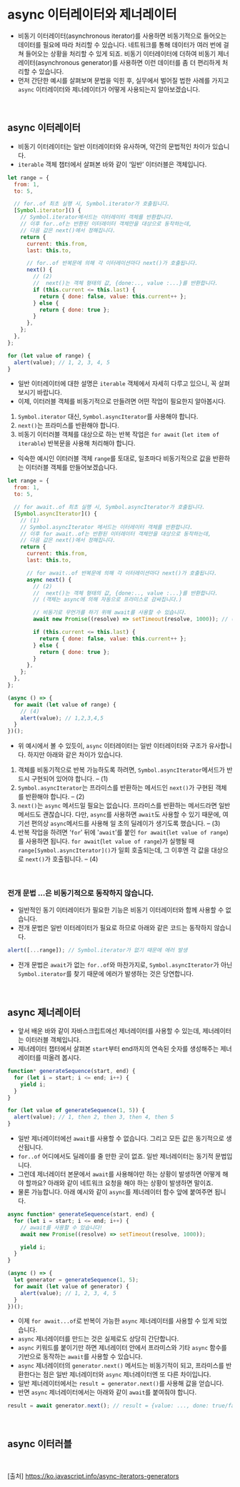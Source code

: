 # async 이터레이터와 제너레이터

- 비동기 이터레이터(asynchronous iterator)를 사용하면 비동기적으로 들어오는 데이터를 필요에 따라 처리할 수 있습니다. 네트워크를 통해 데이터가 여러 번에 걸쳐 들어오는 상황을 처리할 수 있게 되죠. 비동기 이터레이터에 더하여 비동기 제너레이터(asynchronous generator)를 사용하면 이런 데이터를 좀 더 편리하게 처리할 수 있습니다.
- 먼저 간단한 예시를 살펴보며 문법을 익힌 후, 실무에서 벌어질 법한 사례를 가지고 `async` 이터레이터와 제너레이터가 어떻게 사용되는지 알아보겠습니다.

<br>

## async 이터레이터

- 비동기 이터레이터는 일반 이터레이터와 유사하며, 약간의 문법적인 차이가 있습니다.
- `iterable` 객체 챕터에서 살펴본 바와 같이 ‘일반’ 이터러블은 객체입니다.

```js
let range = {
  from: 1,
  to: 5,

  // for..of 최초 실행 시, Symbol.iterator가 호출됩니다.
  [Symbol.iterator]() {
    // Symbol.iterator메서드는 이터레이터 객체를 반환합니다.
    // 이후 for..of는 반환된 이터레이터 객체만을 대상으로 동작하는데,
    // 다음 값은 next()에서 정해집니다.
    return {
      current: this.from,
      last: this.to,

      // for..of 반복문에 의해 각 이터레이션마다 next()가 호출됩니다.
      next() {
        // (2)
        //  next()는 객체 형태의 값, {done:.., value :...}를 반환합니다.
        if (this.current <= this.last) {
          return { done: false, value: this.current++ };
        } else {
          return { done: true };
        }
      },
    };
  },
};

for (let value of range) {
  alert(value); // 1, 2, 3, 4, 5
}
```

- 일반 이터레이터에 대한 설명은 `iterable` 객체에서 자세히 다루고 있으니, 꼭 살펴보시기 바랍니다.
- 이제, 이터러블 객체를 비동기적으로 만들려면 어떤 작업이 필요한지 알아봅시다.

1. `Symbol.iterator` 대신, `Symbol.asyncIterator`를 사용해야 합니다.
2. `next()`는 프라미스를 반환해야 합니다.
3. 비동기 이터러블 객체를 대상으로 하는 반복 작업은 `for await` (`let item of iterable`) 반복문을 사용해 처리해야 합니다.

- 익숙한 예시인 이터러블 객체 `range`를 토대로, 일초마다 비동기적으로 값을 반환하는 이터러블 객체를 만들어보겠습니다.

```js
let range = {
  from: 1,
  to: 5,

  // for await..of 최초 실행 시, Symbol.asyncIterator가 호출됩니다.
  [Symbol.asyncIterator]() {
    // (1)
    // Symbol.asyncIterator 메서드는 이터레이터 객체를 반환합니다.
    // 이후 for await..of는 반환된 이터레이터 객체만을 대상으로 동작하는데,
    // 다음 값은 next()에서 정해집니다.
    return {
      current: this.from,
      last: this.to,

      // for await..of 반복문에 의해 각 이터레이션마다 next()가 호출됩니다.
      async next() {
        // (2)
        //  next()는 객체 형태의 값, {done:.., value :...}를 반환합니다.
        // (객체는 async에 의해 자동으로 프라미스로 감싸집니다.)

        // 비동기로 무언가를 하기 위해 await를 사용할 수 있습니다.
        await new Promise((resolve) => setTimeout(resolve, 1000)); // (3)

        if (this.current <= this.last) {
          return { done: false, value: this.current++ };
        } else {
          return { done: true };
        }
      },
    };
  },
};

(async () => {
  for await (let value of range) {
    // (4)
    alert(value); // 1,2,3,4,5
  }
})();
```

- 위 예시에서 볼 수 있듯이, `async` 이터레이터는 일반 이터레이터와 구조가 유사합니다. 하지만 아래와 같은 차이가 있습니다.

1. 객체를 비동기적으로 반복 가능하도록 하려면, `Symbol.asyncIterator`메서드가 반드시 구현되어 있어야 합니다. – (1)
2. `Symbol.asyncIterator`는 프라미스를 반환하는 메서드인 `next()`가 구현된 객체를 반환해야 합니다. – (2)
3. `next()`는 `async` 메서드일 필요는 없습니다. 프라미스를 반환하는 메서드라면 일반 메서드도 괜찮습니다. 다만, `async`를 사용하면 `await`도 사용할 수 있기 때문에, 여기선 편의상 `async`메서드를 사용해 일 초의 딜레이가 생기도록 했습니다. – (3)
4. 반복 작업을 하려면 ‘`for`’ 뒤에 '`await`’를 붙인 `for await`(`let value of range`)를 사용하면 됩니다. `for await`(`let value of range`)가 실행될 때 `range[Symbol.asyncIterator]()`가 일회 호출되는데, 그 이후엔 각 값을 대상으로 `next()`가 호출됩니다. – (4)

<br>

### 전개 문법 ...은 비동기적으로 동작하지 않습니다.

- 일반적인 동기 이터레이터가 필요한 기능은 비동기 이터레이터와 함께 사용할 수 없습니다.
- 전개 문법은 일반 이터레이터가 필요로 하므로 아래와 같은 코드는 동작하지 않습니다.

```js
alert([...range]); // Symbol.iterator가 없기 때문에 에러 발생
```

- 전개 문법은 `await`가 없는 `for..of`와 마찬가지로, `Symbol.asyncIterator`가 아닌 `Symbol.iterator`를 찾기 때문에 에러가 발생하는 것은 당연합니다.

<br>

## async 제너레이터

- 앞서 배운 바와 같이 자바스크립트에선 제너레이터를 사용할 수 있는데, 제너레이터는 이터러블 객체입니다.
- 제너레이터 챕터에서 살펴본 `start`부터 end까지의 연속된 숫자를 생성해주는 제너레이터를 떠올려 봅시다.

```js
function* generateSequence(start, end) {
  for (let i = start; i <= end; i++) {
    yield i;
  }
}

for (let value of generateSequence(1, 5)) {
  alert(value); // 1, then 2, then 3, then 4, then 5
}
```

- 일반 제너레이터에선 `await`를 사용할 수 없습니다. 그리고 모든 값은 동기적으로 생산됩니다.
- `for..of` 어디에서도 딜레이를 줄 만한 곳이 없죠. 일반 제너레이터는 동기적 문법입니다.
- 그런데 제너레이터 본문에서 `await`를 사용해야만 하는 상황이 발생하면 어떻게 해야 할까요? 아래와 같이 네트워크 요청을 해야 하는 상황이 발생하면 말이죠.
- 물론 가능합니다. 아래 예시와 같이 `async`를 제너레이터 함수 앞에 붙여주면 됩니다.

```js
async function* generateSequence(start, end) {
  for (let i = start; i <= end; i++) {
    // await를 사용할 수 있습니다!
    await new Promise((resolve) => setTimeout(resolve, 1000));

    yield i;
  }
}

(async () => {
  let generator = generateSequence(1, 5);
  for await (let value of generator) {
    alert(value); // 1, 2, 3, 4, 5
  }
})();
```

- 이제 `for await...of`로 반복이 가능한 `async` 제너레이터를 사용할 수 있게 되었습니다.
- `async` 제너레이터를 만드는 것은 실제로도 상당히 간단합니다.
- `async` 키워드를 붙이기만 하면 제너레이터 안에서 프라미스와 기타 `async` 함수를 기반으로 동작하는 `await`를 사용할 수 있습니다.
- `async` 제너레이터의 `generator.next()` 메서드는 비동기적이 되고, 프라미스를 반환한다는 점은 일반 제너레이터와 `async` 제너레이터엔 또 다른 차이입니다.
- 일반 제너레이터에서는 `result = generator.next()`를 사용해 값을 얻습니다.
- 반면 `async` 제너레이터에서는 아래와 같이 `await`를 붙여줘야 합니다.

```js
result = await generator.next(); // result = {value: ..., done: true/false}
```

<br>

## async 이터러블

<br>

[출처]
https://ko.javascript.info/async-iterators-generators
